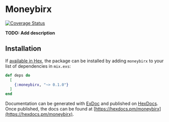 # Moneybirx

[![Coverage Status](https://coveralls.io/repos/github/Codaisseur/moneybirx/badge.svg?branch=master)](https://coveralls.io/github/Codaisseur/moneybirx?branch=master)

**TODO: Add description**

## Installation

If [available in Hex](https://hex.pm/docs/publish), the package can be installed
by adding `moneybirx` to your list of dependencies in `mix.exs`:

```elixir
def deps do
  [
    {:moneybirx, "~> 0.1.0"}
  ]
end
```

Documentation can be generated with [ExDoc](https://github.com/elixir-lang/ex_doc)
and published on [HexDocs](https://hexdocs.pm). Once published, the docs can
be found at [https://hexdocs.pm/moneybirx](https://hexdocs.pm/moneybirx).

